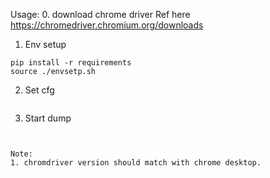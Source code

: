 
Usage:
0. download chrome driver
Ref here https://chromedriver.chromium.org/downloads

1. Env setup
```
pip install -r requirements
source ./envsetp.sh
```
2. Set cfg
```

```

3. Start dump

```


Note:
1. chromdriver version should match with chrome desktop.